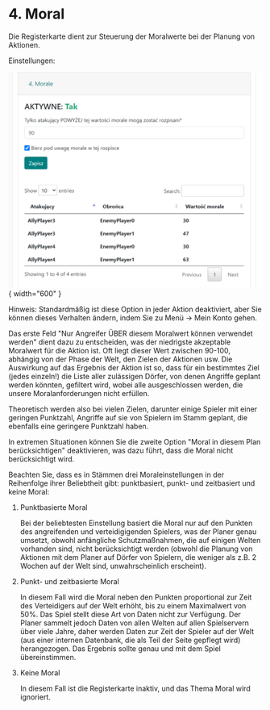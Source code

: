 # 4. Moral

Die Registerkarte dient zur Steuerung der Moralwerte bei der Planung von Aktionen.

Einstellungen:

![alt text](image-5.png){ width="600" }

Hinweis: Standardmäßig ist diese Option in jeder Aktion deaktiviert, aber Sie können dieses Verhalten ändern, indem Sie zu Menü -> Mein Konto gehen.

Das erste Feld "Nur Angreifer ÜBER diesem Moralwert können verwendet werden" dient dazu zu entscheiden, was der niedrigste akzeptable Moralwert für die Aktion ist. Oft liegt dieser Wert zwischen 90-100, abhängig von der Phase der Welt, den Zielen der Aktionen usw. Die Auswirkung auf das Ergebnis der Aktion ist so, dass für ein bestimmtes Ziel (jedes einzeln!) die Liste aller zulässigen Dörfer, von denen Angriffe geplant werden könnten, gefiltert wird, wobei alle ausgeschlossen werden, die unsere Moralanforderungen nicht erfüllen.

Theoretisch werden also bei vielen Zielen, darunter einige Spieler mit einer geringen Punktzahl, Angriffe auf sie von Spielern im Stamm geplant, die ebenfalls eine geringere Punktzahl haben.

In extremen Situationen können Sie die zweite Option "Moral in diesem Plan berücksichtigen" deaktivieren, was dazu führt, dass die Moral nicht berücksichtigt wird.

Beachten Sie, dass es in Stämmen drei Moraleinstellungen in der Reihenfolge ihrer Beliebtheit gibt: punktbasiert, punkt- und zeitbasiert und keine Moral:

1. Punktbasierte Moral

    Bei der beliebtesten Einstellung basiert die Moral nur auf den Punkten des angreifenden und verteidigigenden Spielers, was der Planer genau umsetzt, obwohl anfängliche Schutzmaßnahmen, die auf einigen Welten vorhanden sind, nicht berücksichtigt werden (obwohl die Planung von Aktionen mit dem Planer auf Dörfer von Spielern, die weniger als z.B. 2 Wochen auf der Welt sind, unwahrscheinlich erscheint).

2. Punkt- und zeitbasierte Moral

    In diesem Fall wird die Moral neben den Punkten proportional zur Zeit des Verteidigers auf der Welt erhöht, bis zu einem Maximalwert von 50%. Das Spiel stellt diese Art von Daten nicht zur Verfügung. Der Planer sammelt jedoch Daten von allen Welten auf allen Spielservern über viele Jahre, daher werden Daten zur Zeit der Spieler auf der Welt (aus einer internen Datenbank, die als Teil der Seite gepflegt wird) herangezogen. Das Ergebnis sollte genau und mit dem Spiel übereinstimmen.

3. Keine Moral

    In diesem Fall ist die Registerkarte inaktiv, und das Thema Moral wird ignoriert.
